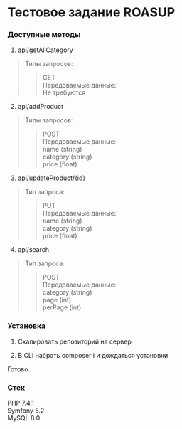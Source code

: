 # Тестовое задание ROASUP #

### Доступные методы ###

1. api/getAllCategory

>Типы запросов:  
>>GET  
>Передоваемые данные:  
>>Не требуются  

2. api/addProduct

>Типы запросов:  
>>POST  
>Передоваемые данные:  
>>name (string)  
>>category (string)  
>>price (float)  

3. api/updateProduct/{id}

>Тип запроса:  
>>PUT  
>Передоваемые данные:  
>>name (string)  
>>category (string)  
>>price (float)  

4. api/search

>Тип запроса:  
>>POST  
>Передоваемые данные:  
>>category (string)  
>>page (int)  
>>perPage (int)  

### Установка ###

1. Скапировать репозиторий на сервер

2. В CLI набрать composer i и дождаться установки

Готово.

### Стек ###

PHP 7.4.1  
Symfony 5.2  
MySQL 8.0  
